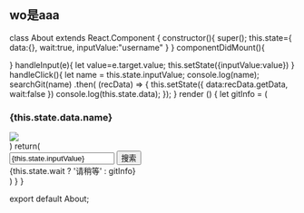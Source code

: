 ## wo是aaa

class About extends React.Component {
  constructor(){
    super();
    this.state={
      data:{},
      wait:true,
      inputValue:"username"
    }
  }
  componentDidMount(){

  }
  handleInput(e){
    let value=e.target.value;
    this.setState({inputValue:value})
  }
  handleClick(){
    let name = this.state.inputValue;
    console.log(name);
     searchGit(name)
      .then( (recData) => {
         this.setState({
           data:recData.getData,
           wait:false
         })
         console.log(this.state.data);
       });
  }
  render () {
    let gitInfo = (
      <div>
        <h3>{this.state.data.name}</h3>
        <img src={this.state.data.avatar_url} />
      </div>
    )
    return(
      <div>
        <input type="text" value={this.state.inputValue} onChange={this.handleInput.bind(this)} />
        <button onClick={this.handleClick.bind(this)}>搜索</button> <br />
        {this.state.wait ? '请稍等' : gitInfo}
      </div>
    )
  }
}

export default About;
